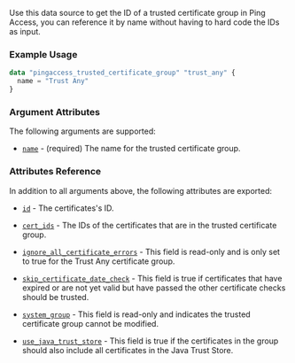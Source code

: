 Use this data source to get the ID of a trusted certificate group in Ping Access, you can reference it by name without having to hard code the IDs as input.

### Example Usage
```terraform
data "pingaccess_trusted_certificate_group" "trust_any" {
  name = "Trust Any"
}
```
### Argument Attributes
The following arguments are supported:

- [`name`](#name) - (required) The name for the trusted certificate group.

### Attributes Reference

In addition to all arguments above, the following attributes are exported:

- [`id`](#id) - The certificates's ID.

- [`cert_ids`](#cert_ids) - The IDs of the certificates that are in the trusted certificate group.

- [`ignore_all_certificate_errors`](#ignore_all_certificate_errors) -  This field is read-only and is only set to true 
for the Trust Any certificate group.

- [`skip_certificate_date_check`](#skip_certificate_date_check) -  This field is true if certificates that have expired or are not yet valid but have passed the other certificate checks should be trusted.

- [`system_group`](#system_group) -  This field is read-only and indicates the trusted certificate group cannot be modified.

- [`use_java_trust_store`](#use_java_trust_store) -  This field is true if the certificates in the group should also include all certificates in the Java Trust Store.
